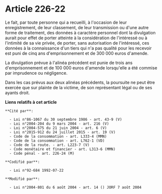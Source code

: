 # Article 226-22

Le fait, par toute personne qui a recueilli, à l'occasion de leur enregistrement, de leur classement, de leur transmission ou
d'une autre forme de traitement, des données à caractère personnel dont la divulgation aurait pour effet de porter atteinte à
la considération de l'intéressé ou à l'intimité de sa vie privée, de porter, sans autorisation de l'intéressé, ces données à
la connaissance d'un tiers qui n'a pas qualité pour les recevoir est puni de cinq ans d'emprisonnement et de 300 000 euros
d'amende.

La divulgation prévue à l'alinéa précédent est punie de trois ans d'emprisonnement et de 100 000 euros d'amende lorsqu'elle a
été commise par imprudence ou négligence.

Dans les cas prévus aux deux alinéas précédents, la poursuite ne peut être exercée que sur plainte de la victime, de son
représentant légal ou de ses ayants droit.

**Liens relatifs à cet article**

	**Cité par**:

	  - Loi n°86-1067 du 30 septembre 1986 - art. 43-9 (V)
	  - Loi n°2004-204 du 9 mars 2004 - art. 216 (V)
	  - Loi n°2004-575 du 21 juin 2004 - art. 6 (V)
	  - Loi n°2015-912 du 24 juillet 2015 - art. 19 (V)
	  - Code de la consommation - art. L333-4 (MMN)
	  - Code de la consommation - art. L762-1 (VD)
	  - Code de la route. - art. L223-7 (V)
	  - Code monétaire et financier - art. L313-6 (MMN)
	  - Code pénal - art. 226-24 (M)

	**Codifié par**:

	  - Loi n°92-684 1992-07-22

	**Modifié par**:

	  - Loi n°2004-801 du 6 août 2004 - art. 14 () JORF 7 août 2004
